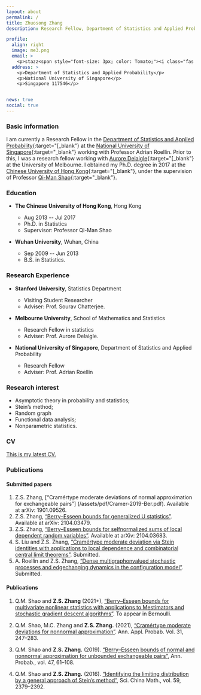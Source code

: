 ```yaml
---
layout: about
permalink: /
title: Zhuosong Zhang
description: Research Fellow, Department of Statistics and Applied Probability, National University of Singapore.

profile:
  align: right
  image: me3.png
  email: >
    <p>stazz<span style="font-size: 3px; color: Tomato;"><i class="fas fa-at"></i></span>nus<span style="font-size: 0.01em; color: Tomato;"><i class="fas fa-dot-circle"></i></span>edu<span style="font-size: 0.01em; color: Tomato;"><i class="fas fa-dot-circle"></i></span>sg</p>
  address: >
    <p>Department of Statistics and Applied Probability</p>
    <p>National University of Singapore</p>
    <p>Singapore 117546</p>


news: true
social: true
---
```


### <i class="fas fa-id-badge"></i> Basic information

I am currently a Research Fellow in the [Department of Statistics and Applied Probability](https://www.stat.nus.edu.sg){:target="[_blank"} at the [National University of Singapore](https://www.nus.edu.sg){:target="\_blank"} working with Professor Adrian Roellin.
Prior to this, I was a research fellow working with [Aurore Delaigle](https://researchers.ms.unimelb.edu.au/~aurored/){:target="[_blank"} at the University of Melbourne. I obtained my Ph.D. degree in 2017 at the [Chinese University of Hong Kong](https://www.cuhk.edu.hk/english/index.html#){:target="[_blank"}, under the supervision of Professor [Qi-Man Shao](http://www.sta.cuhk.edu.hk/qmshao/public_html/index.html){:target="\_blank"}.

### <i class="fas fa-graduation-cap"></i> Education

* **The Chinese University of Hong Kong**, Hong Kong
	- Aug 2013 -- Jul 2017
	- Ph.D. in Statistics
	- Supervisor: Professor Qi-Man Shao

* **Wuhan University**, Wuhan, China
	- Sep 2009 -- Jun 2013
	- B.S. in Statistics.


### <i class="fas fa-microscope"></i> Research Experience
* **Stanford University**, Statistics Department
	- Visiting Student Researcher
	- Adviser: Prof. Sourav Chatterjee.

* **Melbourne University**, School of Mathematics and Statistics
	- Research Fellow in statistics
	- Adviser: Prof. Aurore Delaigle.

* **National University of Singapore**, Department of Statistics and Applied Probability
	- Research Fellow
	- Adviser: Prof. Adrian Roellin

### <span class="fas fa-book-reader"></span> Research interest
* Asymptotic theory in probability and statistics;
* Stein’s method;
* Random graph
* Functional data analysis;
* Nonparametric statistics.

### <i class="fas fa-address-card"></i> CV

[This is my latest CV.](/docs/CV-Zhuosong.pdf)



### <i class="fas fa-book-open"></i> Publications

#### Submitted papers
1. Z.­S. Zhang, [“Cramér­type moderate deviations of normal approximation for exchangeable pairs”]
   (/assets/pdf/Cramer-2019-Ber.pdf). Available at arXiv: 1901.09526.
1. Z.­S. Zhang, [“Berry–Esseen bounds for generalized U ­statistics”](/docs/BE-U-2021.pdf). Available at arXiv: 2104.03479.
1. Z.­S. Zhang, [“Berry–Esseen bounds for self­normalized sums of local dependent random variables”](/docs/BE-self-local-2021.pdf).
Available at arXiv: 2104.03683.
1. S. Liu and Z.­S. Zhang, [“Cramér­type moderate deviation via Stein identities with applications to
local dependence and combinatorial central limit theorems”](/docs/Cramer-stein-id-2021.pdf). Submitted.
1. A. Roellin and Z.­S. Zhang, [“Dense multigraphon­valued stochastic processes and edge­changing
   dynamics in the configuration model”](/docs/cnfg-2021.pdf). Submitted.

#### Publications

1. Q.­M. Shao and **Z.­S. Zhang** (2021+), [“Berry–Esseen bounds for multivariate nonlinear statistics
with applications to M­estimators and stochastic gradient descent algorithms”](/docs/SZ21.pdf). To appear in Bernoulli.

1. Q.­M. Shao, M.­C. Zhang and **Z.­S. Zhang.** (2021), [“Cramér­type moderate deviations for
non­normal approximation”](/docs/SZZ21.pdf). Ann. Appl. Probab. Vol. 31, 247–283.

1. Q.­M. Shao and **Z.­S. Zhang.** (2019). [“Berry–Esseen bounds of normal and non­normal approximation
for unbounded exchangeable pairs”](/docs/SZ19.pdf), Ann. Probab., vol. 47, 61–108.

1. Q.­M. Shao and **Z.­S. Zhang.** (2016). [“Identifying the limiting distribution by a general
approach of Stein’s method”](/docs/SZ16.pdf), Sci. China Math., vol. 59, 2379–2392.



